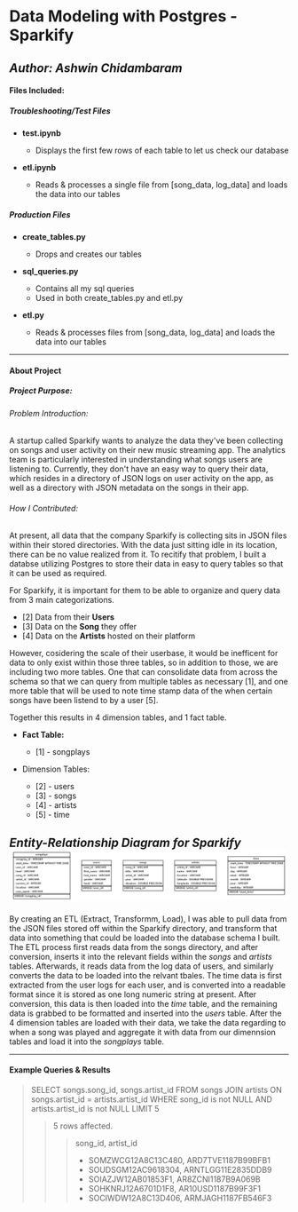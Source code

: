 # Data Modeling with Postgres - Sparkify
## *Author: Ashwin Chidambaram*

#### **Files Included:**
##### Troubleshooting/Test Files

  - **test.ipynb**
    - Displays the first few rows of each table to let us check our database

  - **etl.ipynb**
    - Reads & processes a single file from [song_data, log_data] and loads the data into our tables

##### Production Files

  - **create_tables.py**
    - Drops and creates our tables

  - **sql_queries.py**
    - Contains all my sql queries
    - Used in both create_tables.py and etl.py

  - **etl.py**
    - Reads & processes files from [song_data, log_data] and loads the data into our tables

-----------------------------------------

#### **About Project**

##### **Project Purpose:**
###### Problem Introduction:
A startup called Sparkify wants to analyze the data they've been collecting on songs and user activity on their new music streaming app. The analytics team is particularly interested in understanding what songs users are listening to. Currently, they don't have an easy way to query their data, which resides in a directory of JSON logs on user activity on the app, as well as a directory with JSON metadata on the songs in their app.

###### How I Contributed:
At present, all data that the company Sparkify is collecting sits in JSON files within their stored directories. With the data just sitting idle in its location, there can be no value realized from it. To recitify that problem, I built a databse utilizing Postgres to store their data in easy to query tables so that it can be used as required.

For Sparkify, it is important for them to be able to organize and query data from 3 main categorizations.

  - [2] Data from their **Users**
  - [3] Data on the **Song** they offer
  - [4] Data on the **Artists** hosted on their platform

However, cosidering the scale of their userbase, it would be inefficent for data to only exist within those three tables, so in addition to those, we are including two more tables. One that can consolidate data from across the schema so that we can query from multiple tables as necessary [1], and one more table that will be used to note time stamp data of the when certain songs have been listend to by a user [5].

Together this results in 4 dimension tables, and 1 fact table.

  - **Fact Table:**
    - [1] - songplays

  - Dimension Tables:
    - [2] - users
    - [3] - songs
    - [4] - artists
    - [5] - time

***Entity-Relationship Diagram for Sparkify***
![ER Diagram for Database](sparkifydb_erd.png)
---

By creating an ETL (Extract, Transformm, Load), I was able to pull data from the JSON files stored off within the Sparkify directory, and transform that data into something that could be loaded into the database schema I built. The ETL process first reads data from the songs directory, and after conversion, inserts it into the relevant fields within the *songs* and *artists* tables. Afterwards, it reads data from the log data of users, and similarly converts the data to be loaded into the relvant tbales. The time data is first extracted from the user logs for each user, and is converted into a readable format since it is stored as one long numeric string at present. After conversion, this data is then loaded into the *time* table, and the remaining data is grabbed to be formatted and inserted into the *users* table. After the 4 dimension tables are loaded with their data, we take the data regarding to when a song was played and aggregate it with data from our dimennsion tables and load it into the *songplays* table.

-----------------------------------------
#### **Example Queries & Results**

> SELECT songs.song_id, songs.artist_id FROM songs JOIN artists ON songs.artist_id = artists.artist_id WHERE song_id is not NULL AND artists.artist_id is not NULL LIMIT 5
>> 5 rows affected.
>>> song_id,	artist_id
>>>
>>> - SOMZWCG12A8C13C480,	ARD7TVE1187B99BFB1
>>> - SOUDSGM12AC9618304,	ARNTLGG11E2835DDB9
>>> - SOIAZJW12AB01853F1,	AR8ZCNI1187B9A069B
>>> - SOHKNRJ12A6701D1F8,	AR10USD1187B99F3F1
>>> - SOCIWDW12A8C13D406,	ARMJAGH1187FB546F3
